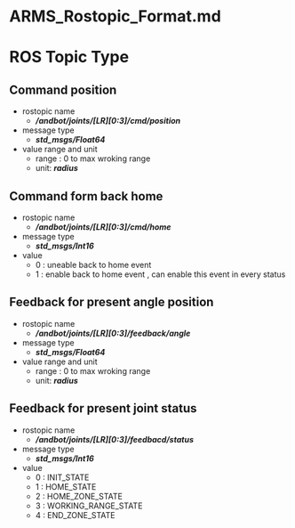 # ARMS_Rostopic_Format.md

# ROS Topic Type

## Command position
* rostopic name 
    * ***/andbot/joints/[LR][0:3]/cmd/position***
* message type 
    * ***std_msgs/Float64***
* value range and unit
    * range : 0 to max wroking range 
    * unit: ***radius***

## Command form back home
* rostopic name 
    * ***/andbot/joints/[LR][0:3]/cmd/home***
* message type 
    * ***std_msgs/Int16***
* value 
    * 0 : uneable back to home event
    * 1 : enable back to home event , can enable this event in every status


## Feedback for present angle position 
* rostopic name
    * ***/andbot/joints/[LR][0:3]/feedback/angle***
* message type
    * ***std_msgs/Float64***
* value range and unit
    * range : 0 to max wroking range 
    * unit: ***radius***

## Feedback for present joint status
* rostopic name
    * ***/andbot/joints/[LR][0:3]/feedbacd/status***
* message type
    * ***std_msgs/Int16***
* value 
    * 0 : INIT_STATE
    * 1 : HOME_STATE
    * 2 : HOME_ZONE_STATE  
    * 3 : WORKING_RANGE_STATE
    * 4 : END_ZONE_STATE


